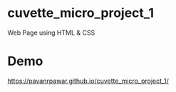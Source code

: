 # cuvette_micro_project_1
Web Page using HTML &amp; CSS

# Demo
https://pavanrpawar.github.io/cuvette_micro_project_1/
